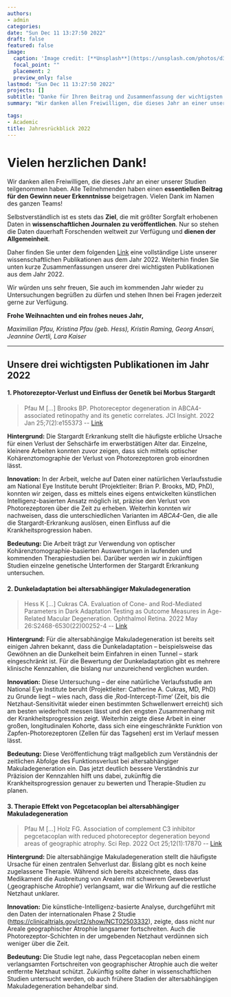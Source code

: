 ```yaml
---
authors:
- admin
categories:
date: "Sun Dec 11 13:27:50 2022"
draft: false
featured: false
image:
  caption: 'Image credit: [**Unsplash**](https://unsplash.com/photos/d3pTF3r_hwY)'
  focal_point: ""
  placement: 2
  preview_only: false
lastmod: "Sun Dec 11 13:27:50 2022"
projects: []
subtitle: "Danke für Ihren Beitrag und Zusammenfassung der wichtigsten Ergebnisse" 
summary: "Wir danken allen Freiwilligen, die dieses Jahr an einer unserer Studien teilgenommen haben. Hier finden Sie eine Zusammenfassung unserer wichtigsten Ergebnisse."

tags:
- Academic
title: Jahresrückblick 2022
---
```



 
# Vielen herzlichen Dank!
 
Wir danken allen Freiwilligen, die dieses Jahr an einer unserer Studien teilgenommen haben. Alle Teilnehmenden haben einen **essentiellen Beitrag für den Gewinn neuer Erkenntnisse** beigetragen. Vielen Dank im Namen des ganzen Teams!
 
Selbstverständlich ist es stets das **Ziel**, die mit größter Sorgfalt erhobenen Daten in **wissenschaftlichen Journalen zu veröffentlichen**. Nur so stehen die Daten dauerhaft Forschenden weltweit zur Verfügung und **dienen der Allgemeinheit**.
 
Daher finden Sie unter dem folgenden [Link](https://pubmed.ncbi.nlm.nih.gov/?term=(((Maximilian%20Pfau%5BAuthor%5D)%20OR%20(Kristina%20Pfau%5BAuthor%5D)%20OR%20(Kristina%20Hess%5BAuthor%5D)))%20AND%20((%222022%2F01%2F01%22%5BDate%20-%20Publication%5D%20%3A%20%222022%2F12%2F31%22%5BDate%20-%20Publication%5D))) eine vollständige Liste unserer wissenschaftlichen Publikationen aus dem Jahr 2022. Weiterhin finden Sie unten kurze Zusammenfassungen unserer drei wichtigsten Publikationen aus dem Jahr 2022.
 
Wir würden uns sehr freuen, Sie auch im kommenden Jahr wieder zu Untersuchungen begrüßen zu dürfen und stehen Ihnen bei Fragen jederzeit gerne zur Verfügung.
 
**Frohe Weihnachten und ein frohes neues Jahr,**
 
*Maximilian Pfau, Kristina Pfau (geb. Hess), Kristin Raming, Georg Ansari, Jeannine Oertli, Lara Kaiser*
 
 
---
 
 
## Unsere drei wichtigsten Publikationen im Jahr 2022
 
#### 1. Photorezeptor-Verlust und Einfluss der Genetik bei Morbus Stargardt
> Pfau M […] Brooks BP. Photoreceptor degeneration in ABCA4-associated retinopathy and its genetic correlates. JCI Insight. 2022 Jan 25;7(2):e155373 -- [Link](https://insight.jci.org/articles/view/155373)

**Hintergrund:** Die Stargardt Erkrankung stellt die häufigste erbliche Ursache für einen Verlust der Sehschärfe im erwerbstätigen Alter dar. Einzelne, kleinere Arbeiten konnten zuvor zeigen, dass sich mittels optischer Kohärenztomographie der Verlust von Photorezeptoren grob einordnen lässt.

**Innovation:** In der Arbeit, welche auf Daten einer natürlichen Verlaufsstudie am National Eye Institute beruht (Projektleiter: Brian P. Brooks, MD, PhD), konnten wir zeigen, dass es mittels eines eigens entwickelten künstlichen Intelligenz-basierten Ansatz möglich ist, präzise den Verlust von Photorezeptoren über die Zeit zu erheben. Weiterhin konnten wir nachweisen, dass die unterschiedlichen Varianten im *ABCA4*-Gen, die alle die Stargardt-Erkrankung auslösen, einen Einfluss auf die Krankheitsprogression haben.

**Bedeutung:** Die Arbeit trägt zur Verwendung von optischer Kohärenztomographie-basierten Auswertungen in laufenden und kommenden Therapiestudien bei. Darüber werden wir in zukünftigen Studien einzelne genetische Unterformen der Stargardt Erkrankung untersuchen.
 
#### 2. Dunkeladaptation bei altersabhängiger Makuladegeneration
> Hess K […] Cukras CA. Evaluation of Cone- and Rod-Mediated Parameters in Dark Adaptation Testing as Outcome Measures in Age-Related Macular Degeneration. Ophthalmol Retina. 2022 May 26:S2468-6530(22)00252-4 -- [Link](https://doi.org/10.1016/j.oret.2022.05.018)

**Hintergrund:** Für die altersabhängige Makuladegeneration ist bereits seit einigen Jahren bekannt, dass die Dunkeladaptation – beispielsweise das Gewöhnen an die Dunkelheit beim Einfahren in einen Tunnel – stark eingeschränkt ist. Für die Bewertung der Dunkeladaptation gibt es mehrere klinische Kennzahlen, die bislang nur unzureichend verglichen wurden.

**Innovation:** Diese Untersuchung – der eine natürliche Verlaufsstudie am National Eye Institute beruht (Projektleiter: Catherine A. Cukras, MD, PhD) zu Grunde liegt – wies nach, dass die ‚Rod-Intercept-Time‘ (Zeit, bis die Netzhaut-Sensitivität wieder einen bestimmten Schwellenwert erreicht) sich am besten wiederholt messen lässt und den engsten Zusammenhang mit der Krankheitsprogression zeigt. Weiterhin zeigte diese Arbeit in einer großen, longitudinalen Kohorte, dass sich eine eingeschränkte Funktion von Zapfen-Photorezeptoren (Zellen für das Tagsehen) erst im Verlauf messen lässt.

**Bedeutung:** Diese Veröffentlichung trägt maßgeblich zum Verständnis der zeitlichen Abfolge des Funktionsverlust bei altersabhängiger Makuladegeneration ein. Das jetzt deutlich bessere Verständnis zur Präzision der Kennzahlen hilft uns dabei, zukünftig die Krankheitsprogression genauer zu bewerten und Therapie-Studien zu planen.
 
#### 3. Therapie Effekt von Pegcetacoplan bei altersabhängiger Makuladegeneration
> Pfau M […] Holz FG. Association of complement C3 inhibitor pegcetacoplan with reduced photoreceptor degeneration beyond areas of geographic atrophy. Sci Rep. 2022 Oct 25;12(1):17870 -- [Link](https://www.nature.com/articles/s41598-022-22404-9)

**Hintergrund:** Die altersabhängige Makuladegeneration stellt die häufigste Ursache für einen zentralen Sehverlust dar. Bislang gibt es noch keine zugelassene Therapie. Während sich bereits abzeichnete, dass das Medikament die Ausbreitung von Arealen mit schwerem Gewebeverlust (‚geographische Atrophie‘) verlangsamt, war die Wirkung auf die restliche Netzhaut unklarer.

**Innovation:** Die künstliche-Intelligenz-basierte Analyse, durchgeführt mit den Daten der internationalen Phase 2 Studie (https://clinicaltrials.gov/ct2/show/NCT02503332), zeigte, dass nicht nur Areale geographischer Atrophie langsamer fortschreiten. Auch die Photorezeptor-Schichten in der umgebenden Netzhaut verdünnen sich weniger über die Zeit.

**Bedeutung:** Die Studie legt nahe, dass Pegcetacoplan neben einem verlangsamten Fortschreiten von geographischer Atrophie auch die weiter entfernte Netzhaut schützt. Zukünftig sollte daher in wissenschaftlichen Studien untersucht werden, ob auch frühere Stadien der altersabhängigen Makuladegeneration behandelbar sind.